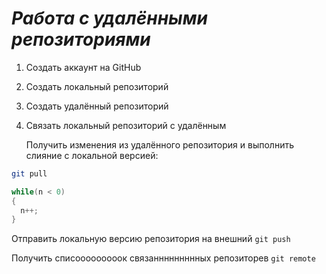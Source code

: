 # ***Работа с удалёнными репозиториями*** 

1. Создать аккаунт на GitHub
2. Создать локальный репозиторий
3. Создать удалённый репозиторий
4. Связать локальный репозиторий с удалённым

   Получить изменения из удалённого репозитория и выполнить слияние с локальной версией:
```bash
git pull
```
```C#
while(n < 0)
{
  n++;
}
```
Отправить локальную версию репозитория на внешний `git push `

Получить списооооооооок связаннннннннных репозиторев `git remote`
